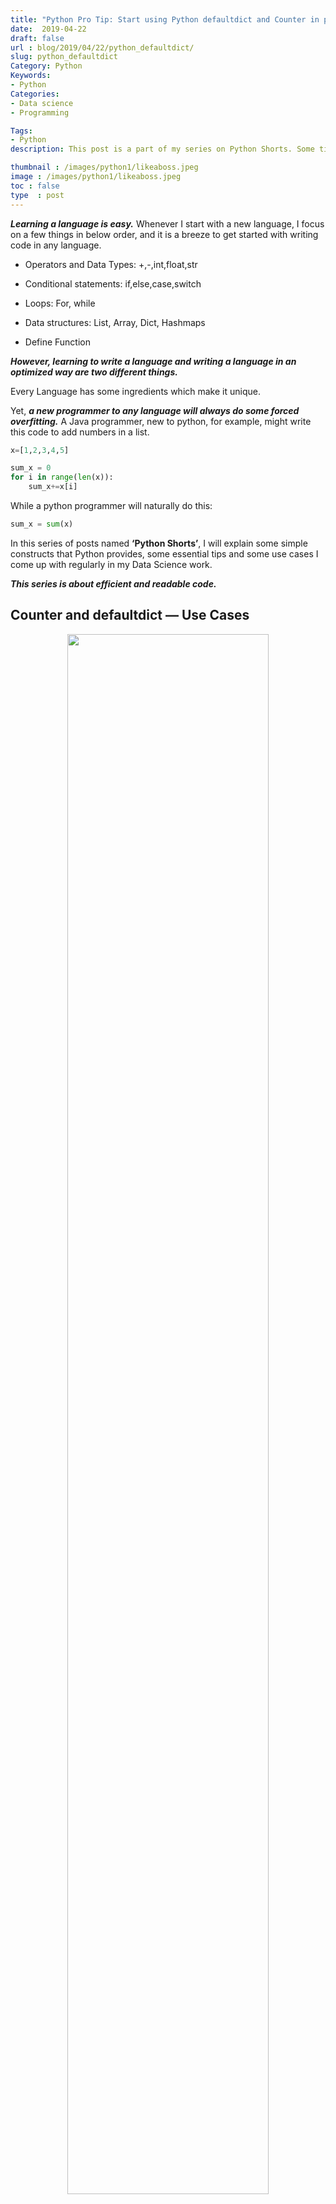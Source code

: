 ```yaml
---
title: "Python Pro Tip: Start using Python defaultdict and Counter in place of dictionary"
date:  2019-04-22
draft: false
url : blog/2019/04/22/python_defaultdict/
slug: python_defaultdict
Category: Python
Keywords:
- Python
Categories:
- Data science
- Programming

Tags:
- Python
description: This post is a part of my series on Python Shorts. Some tips on how to use python. In this post I talk about defaultdict and Counter in Python and how they should be used in place of a dictionary whenever required.

thumbnail : /images/python1/likeaboss.jpeg
image : /images/python1/likeaboss.jpeg
toc : false
type  : post
---
```


***Learning a language is easy.*** Whenever I start with a new language, I focus on a few things in below order, and it is a breeze to get started with writing code in any language.

* Operators and Data Types: +,-,int,float,str

* Conditional statements: if,else,case,switch

* Loops: For, while

* Data structures: List, Array, Dict, Hashmaps

* Define Function

***However, learning to write a language and writing a language in an optimized way are two different things.***

Every Language has some ingredients which make it unique.

Yet, ***a new programmer to any language will always do some forced overfitting.*** A Java programmer, new to python, for example, might write this code to add numbers in a list.
```py
x=[1,2,3,4,5]

sum_x = 0
for i in range(len(x)):
    sum_x+=x[i]
```

While a python programmer will naturally do this:

```py
sum_x = sum(x)
```

In this series of posts named **‘Python Shorts’**, I will explain some simple constructs that Python provides, some essential tips and some use cases I come up with regularly in my Data Science work.

***This series is about efficient and readable code.***

## Counter and defaultdict — Use Cases

<div style="margin-top: 9px; margin-bottom: 10px;">
<center><img src="/images/python1/hamlet_img.jpg" style="height:80%;width:80%"></center>
</div>

**Let’s say I need to count the number of word occurrences in a piece of text.**  Maybe for a book like Hamlet. How could I do that?

Python always provides us with multiple ways to do the same thing. But only one way that I find elegant.

This is a ***Naive Python implementation*** using the dict object.

```py
text = "I need to count the number of word occurrences in a piece of text. How could I do that? Python provides us with multiple ways to do the same thing. But only one way I find beautiful."

word_count_dict = {}
for w in text.split(" "):
    if w in word_count_dict:
        word_count_dict[w]+=1
    else:
        word_count_dict[w]=1
```

We could use ***defaultdict*** to reduce the number of lines in the code.

```py
from Collections import defaultdict
word_count_dict = defaultdict(int)
for w in text.split(" "):
    word_count_dict[w]+=1
```
We could also have used ***Counter*** to do this.

```py
from Collections import Counter
word_count_dict = Counter()
for w in text.split(" "):
    word_count_dict[w]+=1
```

If we use Counter, we can also get the most common words using a simple function.

```py
word_count_dict.most_common(10)
---------------------------------------------------------------
[('I', 3), ('to', 2), ('the', 2)]
```

Other use cases of Counter:

```py
# Count Characters
Counter('abccccccddddd')
---------------------------------------------------------------
Counter({'a': 1, 'b': 1, 'c': 6, 'd': 5})

# Count List elements
Counter([1,2,3,4,5,1,2])
---------------------------------------------------------------
Counter({1: 2, 2: 2, 3: 1, 4: 1, 5: 1})
```

## So, why ever use defaultdict ?

Notice that in Counter, the value is always an integer.

What if we wanted to parse through a list of tuples and wanted to create a dictionary of key and list of values.

The main functionality provided by a defaultdict is that it defaults a key to empty/zero if it is not found in the defaultdict.
```py
s = [('color', 'blue'), ('color', 'orange'), ('color', 'yellow'), ('fruit', 'banana'), ('fruit', 'orange'),('fruit','banana')]

d = defaultdict(list)

for k, v in s:
     d[k].append(v)

print(d)
---------------------------------------------------------------
defaultdict(<class 'list'>, {'color': ['blue', 'orange', 'yellow'], 'fruit': ['banana', 'orange', 'banana']})
```

banana comes two times in fruit, we could use set

```py
d = defaultdict(set)

for k, v in s:
     d[k].add(v)

print(d)
---------------------------------------------------------------
defaultdict(<class 'set'>, {'color': {'yellow', 'blue', 'orange'}, 'fruit': {'banana', 'orange'}})
```

---

## Conclusion

To conclude, I will say that ***there is always a beautiful way to do anything in Python***. Search for it before you write code. Going to StackOverflow is okay. I go there a lot of times when I get stuck. Always Remember:

>Creating a function for what already is provided is not pythonic.

Also if you want to learn more about Python 3, I would like to call out an excellent course on Learn [Intermediate level Python](https://bit.ly/2XshreA) from the University of Michigan. Do check it out.

If you liked this post **do share**. It will help increase coverage for this post. I am going to be writing more beginner friendly posts in the future too. Let me know what you think about the series. Follow me up at [**Medium**](https://mlwhiz.medium.com/) or Subscribe to my [**blog**](https://mlwhiz.com/) to be informed about them. As always, I welcome feedback and constructive criticism and can be reached on Twitter [@mlwhiz](https://twitter.com/MLWhiz).

